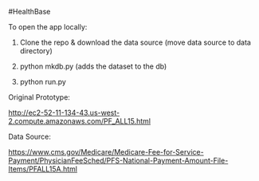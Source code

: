 #HealthBase

To open the app locally:

1. Clone the repo & download the data source (move data source to data directory)

2. python mkdb.py (adds the dataset to the db)

3. python run.py


Original Prototype: 

http://ec2-52-11-134-43.us-west-2.compute.amazonaws.com/PF_ALL15.html

Data Source: 

https://www.cms.gov/Medicare/Medicare-Fee-for-Service-Payment/PhysicianFeeSched/PFS-National-Payment-Amount-File-Items/PFALL15A.html
